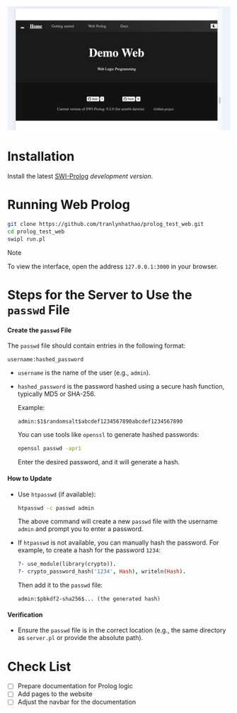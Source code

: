 <p align="center">
    <img with="45%" src="assets/interface.png">
</p>

# Installation

Install the latest  [SWI-Prolog](http://www.swi-prolog.org) _development
version_.

# Running Web Prolog

```bash
git clone https://github.com/tranlynhathao/prolog_test_web.git
cd prolog_test_web
swipl run.pl
```

> [!NOTE]
> To view the interface, open the address `127.0.0.1:3000` in your browser.

# Steps for the Server to Use the `passwd` File

#### **Create the `passwd` File**

   The `passwd` file should contain entries in the following format:

   ```
   username:hashed_password
   ```

- `username` is the name of the user (e.g., `admin`).
- `hashed_password` is the password hashed using a secure hash function, typically MD5 or SHA-256.

   Example:

   ```
   admin:$1$randomsalt$abcdef1234567890abcdef1234567890
   ```

   You can use tools like `openssl` to generate hashed passwords:

   ```bash
   openssl passwd -apr1
   ```

   Enter the desired password, and it will generate a hash.

#### How to Update

- Use `htpasswd` (if available):

  ```bash
  htpasswd -c passwd admin
  ```

  The above command will create a new `passwd` file with the username `admin` and prompt you to enter a password.

- If `htpasswd` is not available, you can manually hash the password. For example, to create a hash for the password `1234`:

  ```prolog
  ?- use_module(library(crypto)).
  ?- crypto_password_hash('1234', Hash), writeln(Hash).
  ```

  Then add it to the `passwd` file:

  ```
  admin:$pbkdf2-sha256$... (the generated hash)
  ```

#### Verification

- Ensure the `passwd` file is in the correct location (e.g., the same directory as `server.pl` or provide the absolute path).

# Check List

- [ ] Prepare documentation for Prolog logic
- [ ] Add pages to the website
- [ ] Adjust the navbar for the documentation
